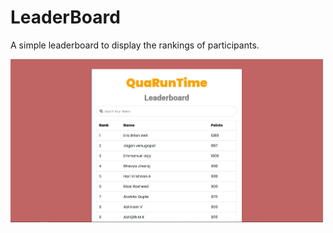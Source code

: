 # LeaderBoard
A simple leaderboard to display the rankings of participants.
<p>
<img src="https://github.com/ajceieee/Leaderboard/blob/main/ss1.png" width="500" alt="Screenshot">
</p>
